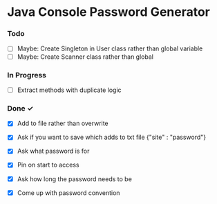 # Java Console Password Generator

### Todo

- [ ] Maybe: Create Singleton in User class rather than global variable  
- [ ] Maybe: Create Scanner class rather than global  

### In Progress

- [ ] Extract methods with duplicate logic  

### Done ✓

- [x] Add to file rather than overwrite  
- [x] Ask if you want to save which adds to txt file {"site" : "password"}  
- [x] Ask what password is for  
- [x] Pin on start to access  
- [x] Ask how long the password needs to be  
- [x] Come up with password convention  

